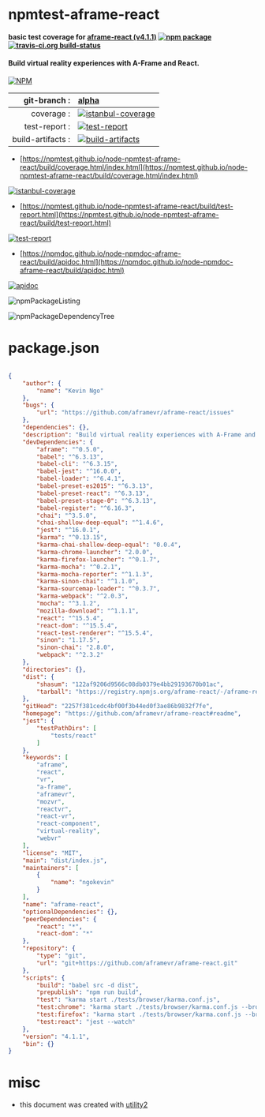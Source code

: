# npmtest-aframe-react

#### basic test coverage for  [aframe-react (v4.1.1)](https://github.com/aframevr/aframe-react#readme)  [![npm package](https://img.shields.io/npm/v/npmtest-aframe-react.svg?style=flat-square)](https://www.npmjs.org/package/npmtest-aframe-react) [![travis-ci.org build-status](https://api.travis-ci.org/npmtest/node-npmtest-aframe-react.svg)](https://travis-ci.org/npmtest/node-npmtest-aframe-react)

#### Build virtual reality experiences with A-Frame and React.

[![NPM](https://nodei.co/npm/aframe-react.png?downloads=true&downloadRank=true&stars=true)](https://www.npmjs.com/package/aframe-react)

| git-branch : | [alpha](https://github.com/npmtest/node-npmtest-aframe-react/tree/alpha)|
|--:|:--|
| coverage : | [![istanbul-coverage](https://npmtest.github.io/node-npmtest-aframe-react/build/coverage.badge.svg)](https://npmtest.github.io/node-npmtest-aframe-react/build/coverage.html/index.html)|
| test-report : | [![test-report](https://npmtest.github.io/node-npmtest-aframe-react/build/test-report.badge.svg)](https://npmtest.github.io/node-npmtest-aframe-react/build/test-report.html)|
| build-artifacts : | [![build-artifacts](https://npmtest.github.io/node-npmtest-aframe-react/glyphicons_144_folder_open.png)](https://github.com/npmtest/node-npmtest-aframe-react/tree/gh-pages/build)|

- [https://npmtest.github.io/node-npmtest-aframe-react/build/coverage.html/index.html](https://npmtest.github.io/node-npmtest-aframe-react/build/coverage.html/index.html)

[![istanbul-coverage](https://npmtest.github.io/node-npmtest-aframe-react/build/screenCapture.buildCi.browser.%252Ftmp%252Fbuild%252Fcoverage.lib.html.png)](https://npmtest.github.io/node-npmtest-aframe-react/build/coverage.html/index.html)

- [https://npmtest.github.io/node-npmtest-aframe-react/build/test-report.html](https://npmtest.github.io/node-npmtest-aframe-react/build/test-report.html)

[![test-report](https://npmtest.github.io/node-npmtest-aframe-react/build/screenCapture.buildCi.browser.%252Ftmp%252Fbuild%252Ftest-report.html.png)](https://npmtest.github.io/node-npmtest-aframe-react/build/test-report.html)

- [https://npmdoc.github.io/node-npmdoc-aframe-react/build/apidoc.html](https://npmdoc.github.io/node-npmdoc-aframe-react/build/apidoc.html)

[![apidoc](https://npmdoc.github.io/node-npmdoc-aframe-react/build/screenCapture.buildCi.browser.%252Ftmp%252Fbuild%252Fapidoc.html.png)](https://npmdoc.github.io/node-npmdoc-aframe-react/build/apidoc.html)

![npmPackageListing](https://npmtest.github.io/node-npmtest-aframe-react/build/screenCapture.npmPackageListing.svg)

![npmPackageDependencyTree](https://npmtest.github.io/node-npmtest-aframe-react/build/screenCapture.npmPackageDependencyTree.svg)



# package.json

```json

{
    "author": {
        "name": "Kevin Ngo"
    },
    "bugs": {
        "url": "https://github.com/aframevr/aframe-react/issues"
    },
    "dependencies": {},
    "description": "Build virtual reality experiences with A-Frame and React.",
    "devDependencies": {
        "aframe": "^0.5.0",
        "babel": "^6.3.13",
        "babel-cli": "^6.3.15",
        "babel-jest": "^16.0.0",
        "babel-loader": "^6.4.1",
        "babel-preset-es2015": "^6.3.13",
        "babel-preset-react": "^6.3.13",
        "babel-preset-stage-0": "^6.3.13",
        "babel-register": "^6.16.3",
        "chai": "^3.5.0",
        "chai-shallow-deep-equal": "^1.4.6",
        "jest": "^16.0.1",
        "karma": "^0.13.15",
        "karma-chai-shallow-deep-equal": "0.0.4",
        "karma-chrome-launcher": "2.0.0",
        "karma-firefox-launcher": "^0.1.7",
        "karma-mocha": "^0.2.1",
        "karma-mocha-reporter": "^1.1.3",
        "karma-sinon-chai": "^1.1.0",
        "karma-sourcemap-loader": "^0.3.7",
        "karma-webpack": "^2.0.3",
        "mocha": "^3.1.2",
        "mozilla-download": "^1.1.1",
        "react": "^15.5.4",
        "react-dom": "^15.5.4",
        "react-test-renderer": "^15.5.4",
        "sinon": "1.17.5",
        "sinon-chai": "2.8.0",
        "webpack": "^2.3.2"
    },
    "directories": {},
    "dist": {
        "shasum": "122af9206d9566c08db0379e4bb29193670b01ac",
        "tarball": "https://registry.npmjs.org/aframe-react/-/aframe-react-4.1.1.tgz"
    },
    "gitHead": "2257f381cedc4bf00f3b44ed0f3ae86b9832f7fe",
    "homepage": "https://github.com/aframevr/aframe-react#readme",
    "jest": {
        "testPathDirs": [
            "tests/react"
        ]
    },
    "keywords": [
        "aframe",
        "react",
        "vr",
        "a-frame",
        "aframevr",
        "mozvr",
        "reactvr",
        "react-vr",
        "react-component",
        "virtual-reality",
        "webvr"
    ],
    "license": "MIT",
    "main": "dist/index.js",
    "maintainers": [
        {
            "name": "ngokevin"
        }
    ],
    "name": "aframe-react",
    "optionalDependencies": {},
    "peerDependencies": {
        "react": "*",
        "react-dom": "*"
    },
    "repository": {
        "type": "git",
        "url": "git+https://github.com/aframevr/aframe-react.git"
    },
    "scripts": {
        "build": "babel src -d dist",
        "prepublish": "npm run build",
        "test": "karma start ./tests/browser/karma.conf.js",
        "test:chrome": "karma start ./tests/browser/karma.conf.js --browsers Chrome",
        "test:firefox": "karma start ./tests/browser/karma.conf.js --browsers Firefox",
        "test:react": "jest --watch"
    },
    "version": "4.1.1",
    "bin": {}
}
```



# misc
- this document was created with [utility2](https://github.com/kaizhu256/node-utility2)
